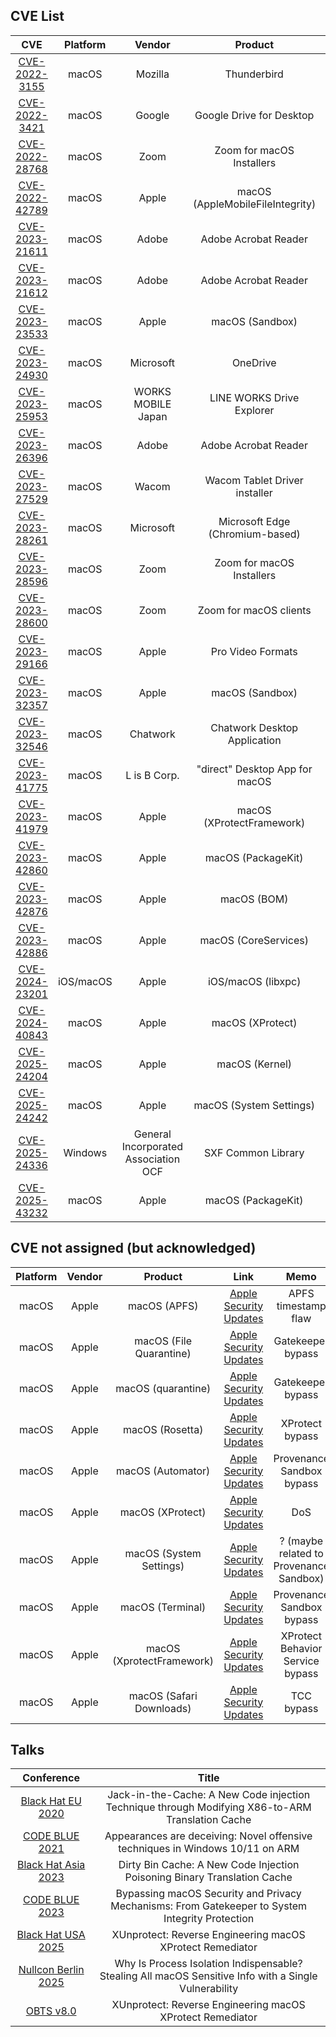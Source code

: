 ## CVE List

|CVE|Platform|Vendor|Product|Classification|
|:--:|:--:|:--:|:--:|:--:|
|[CVE-2022-3155](https://www.mozilla.org/en-US/security/advisories/mfsa2022-42/)|macOS|Mozilla|Thunderbird|Gatekeeper bypass|
|[CVE-2022-3421](https://support.google.com/a/answer/7577057)|macOS|Google|Google Drive for Desktop|LPE|
|[CVE-2022-28768](https://explore.zoom.us/en/trust/security/security-bulletin/?filter-cve=CVE-2022-28768&filter=&keywords=)|macOS|Zoom|Zoom for macOS Installers|LPE|
|[CVE-2022-42789](https://support.apple.com/en-us/HT213488)|macOS|Apple|macOS (AppleMobileFileIntegrity)|TCC bypass|
|[CVE-2023-21611](https://helpx.adobe.com/security/products/acrobat/apsb23-01.html)|macOS|Adobe|Adobe Acrobat Reader|LPE|
|[CVE-2023-21612](https://helpx.adobe.com/security/products/acrobat/apsb23-01.html)|macOS|Adobe|Adobe Acrobat Reader|LPE|
|[CVE-2023-23533](https://support.apple.com/en-us/HT213670)|macOS|Apple|macOS (Sandbox)|SIP bypass|
|[CVE-2023-24930](https://msrc.microsoft.com/update-guide/vulnerability/CVE-2023-24930)|macOS|Microsoft|OneDrive|LPE|
|[CVE-2023-25953](https://jvn.jp/en/jp/JVN01937209/index.html)|macOS|WORKS MOBILE Japan|LINE WORKS Drive Explorer|TCC bypass|
|[CVE-2023-26396](https://helpx.adobe.com/security/products/acrobat/apsb23-24.html)|macOS|Adobe|Adobe Acrobat Reader|LPE|
|[CVE-2023-27529](https://jvn.jp/en/jp/JVN90278893/)|macOS|Wacom|Wacom Tablet Driver installer|LPE|
|[CVE-2023-28261](https://msrc.microsoft.com/update-guide/vulnerability/CVE-2023-28261)|macOS|Microsoft|Microsoft Edge (Chromium-based)|LPE|
|[CVE-2023-28596](https://explore.zoom.us/en/trust/security/security-bulletin/?filter-cve=CVE-2023-28596&filter=&keywords=)|macOS|Zoom|Zoom for macOS Installers|LPE|
|[CVE-2023-28600](https://explore.zoom.us/en/trust/security/security-bulletin/?filter-cve=CVE-2023-28600&filter=&keywords=)|macOS|Zoom|Zoom for macOS clients|LPE|
|[CVE-2023-29166](https://support.apple.com/en-us/HT213882)|macOS|Apple|Pro Video Formats|SIP bypass|
|[CVE-2023-32357](https://support.apple.com/en-us/HT213758)|macOS|Apple|macOS (Sandbox)|TCC bypass|
|[CVE-2023-32546](https://jvn.jp/en/jp/JVN96828492/)|macOS|Chatwork|Chatwork Desktop Application|TCC bypass|
|[CVE-2023-41775](https://jvn.jp/en/jp/JVN42691027/)|macOS|L is B Corp.|"direct" Desktop App for macOS|TCC bypass|
|[CVE-2023-41979](https://support.apple.com/en-us/HT213940)|macOS|Apple|macOS (XProtectFramework)|SIP bypass|
|[CVE-2023-42860](https://support.apple.com/en-us/HT213985)|macOS|Apple|macOS (PackageKit)|SIP bypass|
|[CVE-2023-42876](https://support.apple.com/en-us/HT213940)|macOS|Apple|macOS (BOM)|Out-of-bounds read|
|[CVE-2023-42886](https://support.apple.com/en-us/HT214036)|macOS|Apple|macOS (CoreServices)|Buffer overread|
|[CVE-2024-23201](https://support.apple.com/en-us/HT214085)|iOS/macOS|Apple|iOS/macOS (libxpc)|DoS|
|[CVE-2024-40843](https://support.apple.com/en-us/121238)|macOS|Apple|macOS (XProtect)|TCC bypass|
|[CVE-2025-24204](https://support.apple.com/en-us/122373#:~:text=CVE%2D2025%2D24204:%20Koh%20M.%20Nakagawa%20(@tsunek0h)%20of%20FFRI%20Security%2C%20Inc.)|macOS|Apple|macOS (Kernel)|TCC bypass & keychain dump|
|[CVE-2025-24242](https://support.apple.com/en-us/122373#:~:text=CVE%2D2025%2D24242:%20Koh%20M.%20Nakagawa%20(@tsunek0h)%20of%20FFRI%20Security%2C%20Inc.)|macOS|Apple|macOS (System Settings)|SIP & TCC bypass|
|[CVE-2025-24336](https://jvn.jp/en/jp/JVN23839833/index.html)|Windows|General Incorporated Association OCF|SXF Common Library|DoS|
|[CVE-2025-43232](https://support.apple.com/en-us/124149#:~:text=CVE%2D2025%2D43232:%20Koh%20M.%20Nakagawa%20(@tsunek0h))|macOS|Apple|macOS (PackageKit)|SIP bypass|

## CVE not assigned (but acknowledged)

|Platform|Vendor|Product|Link|Memo|
|:--:|:--:|:--:|:--:|:--:|
|macOS|Apple|macOS (APFS)|[Apple Security Updates](https://support.apple.com/en-us/HT212804)|APFS timestamp flaw|
|macOS|Apple|macOS (File Quarantine)|[Apple Security Updates](https://support.apple.com/en-us/HT213670)|Gatekeeper bypass|
|macOS|Apple|macOS (quarantine)|[Apple Security Updates](https://support.apple.com/en-us/HT213670)|Gatekeeper bypass|
|macOS|Apple|macOS (Rosetta)|[Apple Security Updates](https://support.apple.com/en-us/HT213758)|XProtect bypass|
|macOS|Apple|macOS (Automator)|[Apple Security Updates](https://support.apple.com/en-us/121238)|Provenance Sandbox bypass|
|macOS|Apple|macOS (XProtect)|[Apple Security Updates](https://support.apple.com/en-us/120895)|DoS|
|macOS|Apple|macOS (System Settings)|[Apple Security Updates](https://support.apple.com/en-us/121238)|? (maybe related to Provenance Sandbox)|
|macOS|Apple|macOS (Terminal)|[Apple Security Updates](https://support.apple.com/en-us/121238)|Provenance Sandbox bypass|
|macOS|Apple|macOS (XprotectFramework)|[Apple Security Updates](https://support.apple.com/en-us/121238)|XProtect Behavior Service bypass|
|macOS|Apple|macOS (Safari Downloads)|[Apple Security Updates](https://support.apple.com/en-us/122373#:~:text=acknowledge-,Koh%20M.%20Nakagawa%20(@tsunek0h),-of)|TCC bypass|

## Talks

|Conference|Title|
|:--:|:--:|
|[Black Hat EU 2020](https://www.blackhat.com/eu-20/briefings/schedule/#jack-in-the-cache-a-new-code-injection-technique-through-modifying-x-to-arm-translation-cache-21324)|Jack-in-the-Cache: A New Code injection Technique through Modifying X86-to-ARM Translation Cache|
|[CODE BLUE 2021](https://archive.codeblue.jp/2021/en/talks/?content=talks_4)|Appearances are deceiving: Novel offensive techniques in Windows 10/11 on ARM|
|[Black Hat Asia 2023](https://www.blackhat.com/asia-23/briefings/schedule/index.html#dirty-bin-cache-a-new-code-injection-poisoning-binary-translation-cache-30907)|Dirty Bin Cache: A New Code Injection Poisoning Binary Translation Cache|
|[CODE BLUE 2023](https://codeblue.jp/2023/en/talks/?content=talks_3)|Bypassing macOS Security and Privacy Mechanisms: From Gatekeeper to System Integrity Protection|
|[Black Hat USA 2025](https://www.blackhat.com/us-25/briefings/schedule/index.html#xunprotect-reverse-engineering-macos-xprotect-remediator-44791)|XUnprotect: Reverse Engineering macOS XProtect Remediator|
|[Nullcon Berlin 2025](https://nullcon.net/berlin-2025/speaker-speaker-why-is-process-isolation-indispensable)|Why Is Process Isolation Indispensable? Stealing All macOS Sensitive Info with a Single Vulnerability|
|[OBTS v8.0](https://objectivebythesea.org/v8/talks.html#:~:text=XUnprotect:%20Reverse%20Engineering%20macOS%20XProtect%20Remediator)|XUnprotect: Reverse Engineering macOS XProtect Remediator|
